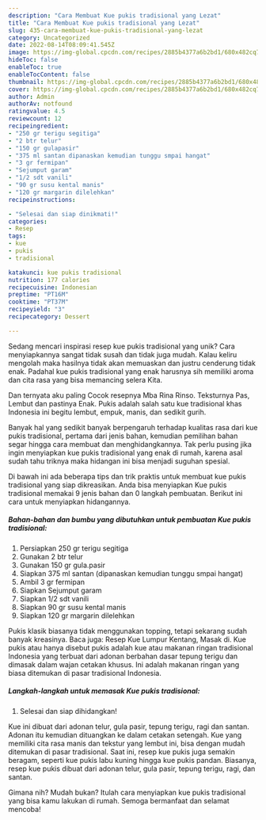 ```yaml
---
description: "Cara Membuat Kue pukis tradisional yang Lezat"
title: "Cara Membuat Kue pukis tradisional yang Lezat"
slug: 435-cara-membuat-kue-pukis-tradisional-yang-lezat
category: Uncategorized
date: 2022-08-14T08:09:41.545Z
image: https://img-global.cpcdn.com/recipes/2885b4377a6b2bd1/680x482cq70/kue-pukis-tradisional-foto-resep-utama.jpg
hideToc: false
enableToc: true
enableTocContent: false
thumbnail: https://img-global.cpcdn.com/recipes/2885b4377a6b2bd1/680x482cq70/kue-pukis-tradisional-foto-resep-utama.jpg
cover: https://img-global.cpcdn.com/recipes/2885b4377a6b2bd1/680x482cq70/kue-pukis-tradisional-foto-resep-utama.jpg
author: Admin
authorAv: notfound
ratingvalue: 4.5
reviewcount: 12
recipeingredient:
- "250 gr terigu segitiga"
- "2 btr telur"
- "150 gr gulapasir"
- "375 ml santan dipanaskan kemudian tunggu smpai hangat"
- "3 gr fermipan"
- "Sejumput garam"
- "1/2 sdt vanili"
- "90 gr susu kental manis"
- "120 gr margarin dilelehkan"
recipeinstructions:

- "Selesai dan siap dinikmati!"
categories:
- Resep
tags:
- kue
- pukis
- tradisional

katakunci: kue pukis tradisional 
nutrition: 177 calories
recipecuisine: Indonesian
preptime: "PT16M"
cooktime: "PT37M"
recipeyield: "3"
recipecategory: Dessert

---
```





Sedang mencari inspirasi resep kue pukis tradisional yang unik? Cara menyiapkannya sangat tidak susah dan tidak juga mudah. Kalau keliru mengolah maka hasilnya tidak akan memuaskan dan justru cenderung tidak enak. Padahal kue pukis tradisional yang enak harusnya sih memiliki aroma dan cita rasa yang bisa memancing selera Kita.





Dan ternyata aku paling Cocok resepnya Mba Rina Rinso. Teksturnya Pas, Lembut dan pastinya Enak. Pukis adalah salah satu kue tradisional khas Indonesia ini begitu lembut, empuk, manis, dan sedikit gurih.

Banyak hal yang sedikit banyak berpengaruh terhadap kualitas rasa dari kue pukis tradisional, pertama dari jenis bahan, kemudian pemilihan bahan segar hingga cara membuat dan menghidangkannya. Tak perlu pusing jika ingin menyiapkan kue pukis tradisional yang enak di rumah, karena asal sudah tahu triknya maka hidangan ini bisa menjadi suguhan spesial.






Di bawah ini ada beberapa tips dan trik praktis untuk membuat kue pukis tradisional yang siap dikreasikan. Anda bisa menyiapkan Kue pukis tradisional memakai 9 jenis bahan dan 0 langkah pembuatan. Berikut ini cara untuk menyiapkan hidangannya.

<!--inarticleads1-->

##### Bahan-bahan dan bumbu yang dibutuhkan untuk pembuatan Kue pukis tradisional:

1. Persiapkan 250 gr terigu segitiga
1. Gunakan 2 btr telur
1. Gunakan 150 gr gula.pasir
1. Siapkan 375 ml santan (dipanaskan kemudian tunggu smpai hangat)
1. Ambil 3 gr fermipan
1. Siapkan Sejumput garam
1. Siapkan 1/2 sdt vanili
1. Siapkan 90 gr susu kental manis
1. Siapkan 120 gr margarin dilelehkan


Pukis klasik biasanya tidak menggunakan topping, tetapi sekarang sudah banyak kreasinya. Baca juga: Resep Kue Lumpur Kentang, Masak di. Kue pukis atau hanya disebut pukis adalah kue atau makanan ringan tradisional Indonesia yang terbuat dari adonan berbahan dasar tepung terigu dan dimasak dalam wajan cetakan khusus. Ini adalah makanan ringan yang biasa ditemukan di pasar tradisional Indonesia. 

<!--inarticleads2-->

##### Langkah-langkah untuk memasak Kue pukis tradisional:


1. Selesai dan siap dihidangkan!

Kue ini dibuat dari adonan telur, gula pasir, tepung terigu, ragi dan santan. Adonan itu kemudian dituangkan ke dalam cetakan setengah. Kue yang memiliki cita rasa manis dan tekstur yang lembut ini, bisa dengan mudah ditemukan di pasar tradisional. Saat ini, resep kue pukis juga semakin beragam, seperti kue pukis labu kuning hingga kue pukis pandan. Biasanya, resep kue pukis dibuat dari adonan telur, gula pasir, tepung terigu, ragi, dan santan. 

Gimana nih? Mudah bukan? Itulah cara menyiapkan kue pukis tradisional yang bisa kamu lakukan di rumah. Semoga bermanfaat dan selamat mencoba!

